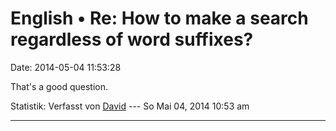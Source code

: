 English • Re: How to make a search regardless of word suffixes?
===============================================================

Date: 2014-05-04 11:53:28

That\'s a good question.

Statistik: Verfasst von
[David](http://forum.yacy-websuche.de/memberlist.php?mode=viewprofile&u=8887)
--- So Mai 04, 2014 10:53 am

------------------------------------------------------------------------
